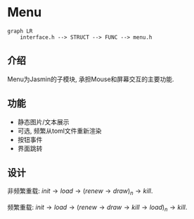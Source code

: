 # Menu

```mermaid
graph LR
    interface.h --> STRUCT --> FUNC --> menu.h
```

## 介绍

Menu为Jasmin的子模块, 承担Mouse和屏幕交互的主要功能.

## 功能

* 静态图片/文本展示
* 可选, 频繁从toml文件重新渲染
* 按钮事件
* 界面跳转

## 设计

非频繁重载: $init \rightarrow load \rightarrow (renew \rightarrow draw)_n \rightarrow kill$.

频繁重载: $init \rightarrow load \rightarrow (renew \rightarrow draw\rightarrow kill \rightarrow load)_n \rightarrow kill$.

